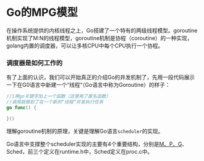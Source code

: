 # Go的MPG模型


在操作系统提供的内核线程之上，Go搭建了一个特有的两级线程模型。goroutine机制实现了M:N的线程模型，goroutine机制是协程（coroutine）的一种实现，golang内置的调度器，可以让多核CPU中每个CPU执行一个协程。

### 调度器是如何工作的

有了上面的认识，我们可以开始真正的介绍Go的并发机制了，先用一段代码展示一下在G0语言中新建一个“线程“（Go语言中称为Goroutine）的样子：

```go
//1用go关键字加上一个函数（这里用了匿名函数）
//调用就做到了在一个新的“线程”并发执行任务
go func() {

}()
```

理解goroutine机制的原理，关键是理解Go语言`scheduler`的实现。

Go语言中支撑整个scheduler实现的主要有4个重要结构，分别是<u>M、P、G</u>、Sched，前三个定义在runtime.h中，Sched定义在proc.c中。

